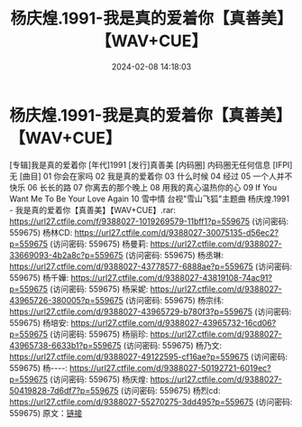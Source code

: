 ﻿---
title: 杨庆煌.1991-我是真的爱着你【真善美】【WAV+CUE】
date: 2024-02-08 14:18:03
categories: WAV车载音乐、镜像
tags: 华语中文
---
# 杨庆煌.1991-我是真的爱着你【真善美】【WAV+CUE】

[专辑]我是真的爱着你
[年代]1991
[发行]真善美
[内码圈] 内码圈无任何信息
[IFPI] 无
[曲目]
01 你会在家吗
02 我是真的爱着你
03 什么时候
04 经过
05 一个人并不快乐
06 长长的路
07 你离去的那个晚上
08 用我的真心温热你的心
09 If You Want Me To Be Your Love Again
10 雪中情 台视"雪山飞狐"主题曲
杨庆煌.1991 - 我是真的爱着你【真善美】【WAV+CUE】.rar: https://url27.ctfile.com/f/9388027-1019269579-11bff1?p=559675
(访问密码: 559675)
杨林CD: https://url27.ctfile.com/d/9388027-30075135-d56ec2?p=559675
(访问密码: 559675)
杨曼莉: https://url27.ctfile.com/d/9388027-33669093-4b2a8c?p=559675
(访问密码: 559675)
杨丞琳: https://url27.ctfile.com/d/9388027-43778577-6888ae?p=559675
(访问密码: 559675)
杨千嬅: https://url27.ctfile.com/d/9388027-43819108-74ac91?p=559675
(访问密码: 559675)
杨采妮: https://url27.ctfile.com/d/9388027-43965726-380005?p=559675
(访问密码: 559675)
杨宗纬: https://url27.ctfile.com/d/9388027-43965729-b780f3?p=559675
(访问密码: 559675)
杨培安: https://url27.ctfile.com/d/9388027-43965732-16cd06?p=559675
(访问密码: 559675)
杨丽珍: https://url27.ctfile.com/d/9388027-43965738-6633b1?p=559675
(访问密码: 559675)
杨乃文: https://url27.ctfile.com/d/9388027-49122595-cf16ae?p=559675
(访问密码: 559675)
杨----: https://url27.ctfile.com/d/9388027-50192721-6019ec?p=559675
(访问密码: 559675)
杨庆煌: https://url27.ctfile.com/d/9388027-50419828-7d6df7?p=559675
(访问密码: 559675)
杨烈cd: https://url27.ctfile.com/d/9388027-55270275-3dd495?p=559675
(访问密码: 559675)
原文：[链接](https://blog.sina.com.cn/s/blog_1647c7e76010314fh.html)